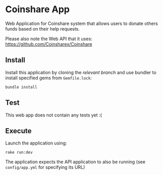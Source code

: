 # Coinshare App

Web Application for Coinshare system that allows users to donate others funds based on their help requests.

Please also note the Web API that it uses: https://github.com/Coinsharex/Coinshare

## Install

Install this application by cloning the _relevant branch_ and use bundler to install specified gems from `Gemfile.lock`:

```shell
bundle install
```

## Test

This web app does not contain any tests yet :(

## Execute

Launch the application using:

```shell
rake run:dev
```

The application expects the API application to also be running (see `config/app.yml` for specifying its URL)
